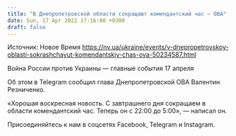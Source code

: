 ```yaml
---
title: "В Днепропетровской области сокращают комендантский час — ОВА"
date: Sun, 17 Apr 2022 17:16:00 +0300
draft: false
---
```

Источник: Новое Время https://nv.ua/ukraine/events/v-dnepropetrovskoy-oblasti-sokrashchayut-komendantskiy-chas-ova-50234587.html


Война России против Украины — главные события 17 апреля

Об этом в Telegram сообщил глава Днепропетровской ОВА Валентин Резниченко.

«Хорошая воскресная новость. С завтрашнего дня сокращаем в области комендантский час. Теперь он с 22:00 до 5:00», — написал он.

Присоединяйтесь к нам в соцсетях Facebook, Telegram и Instagram.
